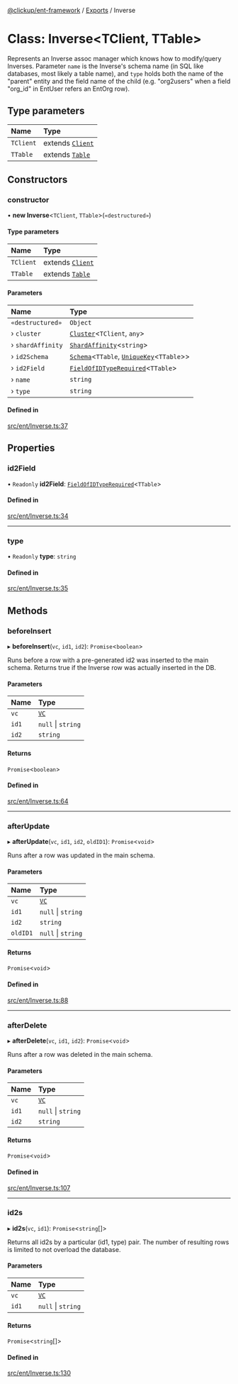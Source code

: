 [@clickup/ent-framework](../README.md) / [Exports](../modules.md) / Inverse

# Class: Inverse<TClient, TTable\>

Represents an Inverse assoc manager which knows how to modify/query Inverses.
Parameter `name` is the Inverse's schema name (in SQL like databases, most
likely a table name), and `type` holds both the name of the "parent" entity
and the field name of the child (e.g. "org2users" when a field "org_id" in
EntUser refers an EntOrg row).

## Type parameters

| Name | Type |
| :------ | :------ |
| `TClient` | extends [`Client`](Client.md) |
| `TTable` | extends [`Table`](../modules.md#table) |

## Constructors

### constructor

• **new Inverse**<`TClient`, `TTable`\>(`«destructured»`)

#### Type parameters

| Name | Type |
| :------ | :------ |
| `TClient` | extends [`Client`](Client.md) |
| `TTable` | extends [`Table`](../modules.md#table) |

#### Parameters

| Name | Type |
| :------ | :------ |
| `«destructured»` | `Object` |
| › `cluster` | [`Cluster`](Cluster.md)<`TClient`, `any`\> |
| › `shardAffinity` | [`ShardAffinity`](../modules.md#shardaffinity)<`string`\> |
| › `id2Schema` | [`Schema`](Schema.md)<`TTable`, [`UniqueKey`](../modules.md#uniquekey)<`TTable`\>\> |
| › `id2Field` | [`FieldOfIDTypeRequired`](../modules.md#fieldofidtyperequired)<`TTable`\> |
| › `name` | `string` |
| › `type` | `string` |

#### Defined in

[src/ent/Inverse.ts:37](https://github.com/clickup/ent-framework/blob/master/src/ent/Inverse.ts#L37)

## Properties

### id2Field

• `Readonly` **id2Field**: [`FieldOfIDTypeRequired`](../modules.md#fieldofidtyperequired)<`TTable`\>

#### Defined in

[src/ent/Inverse.ts:34](https://github.com/clickup/ent-framework/blob/master/src/ent/Inverse.ts#L34)

___

### type

• `Readonly` **type**: `string`

#### Defined in

[src/ent/Inverse.ts:35](https://github.com/clickup/ent-framework/blob/master/src/ent/Inverse.ts#L35)

## Methods

### beforeInsert

▸ **beforeInsert**(`vc`, `id1`, `id2`): `Promise`<`boolean`\>

Runs before a row with a pre-generated id2 was inserted to the main schema.
Returns true if the Inverse row was actually inserted in the DB.

#### Parameters

| Name | Type |
| :------ | :------ |
| `vc` | [`VC`](VC.md) |
| `id1` | ``null`` \| `string` |
| `id2` | `string` |

#### Returns

`Promise`<`boolean`\>

#### Defined in

[src/ent/Inverse.ts:64](https://github.com/clickup/ent-framework/blob/master/src/ent/Inverse.ts#L64)

___

### afterUpdate

▸ **afterUpdate**(`vc`, `id1`, `id2`, `oldID1`): `Promise`<`void`\>

Runs after a row was updated in the main schema.

#### Parameters

| Name | Type |
| :------ | :------ |
| `vc` | [`VC`](VC.md) |
| `id1` | ``null`` \| `string` |
| `id2` | `string` |
| `oldID1` | ``null`` \| `string` |

#### Returns

`Promise`<`void`\>

#### Defined in

[src/ent/Inverse.ts:88](https://github.com/clickup/ent-framework/blob/master/src/ent/Inverse.ts#L88)

___

### afterDelete

▸ **afterDelete**(`vc`, `id1`, `id2`): `Promise`<`void`\>

Runs after a row was deleted in the main schema.

#### Parameters

| Name | Type |
| :------ | :------ |
| `vc` | [`VC`](VC.md) |
| `id1` | ``null`` \| `string` |
| `id2` | `string` |

#### Returns

`Promise`<`void`\>

#### Defined in

[src/ent/Inverse.ts:107](https://github.com/clickup/ent-framework/blob/master/src/ent/Inverse.ts#L107)

___

### id2s

▸ **id2s**(`vc`, `id1`): `Promise`<`string`[]\>

Returns all id2s by a particular (id1, type) pair. The number of resulting
rows is limited to not overload the database.

#### Parameters

| Name | Type |
| :------ | :------ |
| `vc` | [`VC`](VC.md) |
| `id1` | ``null`` \| `string` |

#### Returns

`Promise`<`string`[]\>

#### Defined in

[src/ent/Inverse.ts:130](https://github.com/clickup/ent-framework/blob/master/src/ent/Inverse.ts#L130)
